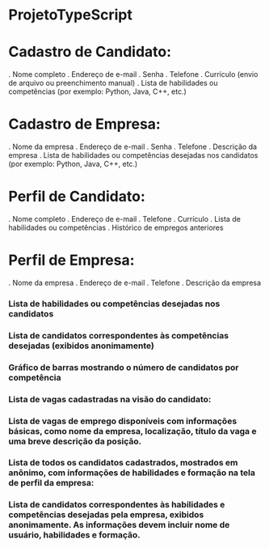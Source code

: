 # ProjetoTypeScript

# Cadastro de Candidato:

. Nome completo
. Endereço de e-mail
. Senha
. Telefone
. Currículo (envio de arquivo ou preenchimento manual)
. Lista de habilidades ou competências (por exemplo: Python, Java, C++, etc.)

# Cadastro de Empresa:

. Nome da empresa
. Endereço de e-mail
. Senha
. Telefone
. Descrição da empresa
. Lista de habilidades ou competências desejadas nos candidatos (por exemplo: Python, Java, C++, etc.)

# Perfil de Candidato:

. Nome completo
. Endereço de e-mail
. Telefone
. Currículo
. Lista de habilidades ou competências
. Histórico de empregos anteriores

# Perfil de Empresa:

. Nome da empresa
. Endereço de e-mail
. Telefone
. Descrição da empresa

### Lista de habilidades ou competências desejadas nos candidatos
### Lista de candidatos correspondentes às competências desejadas (exibidos anonimamente)
### Gráfico de barras mostrando o número de candidatos por competência
### Lista de vagas cadastradas na visão do candidato:

### Lista de vagas de emprego disponíveis com informações básicas, como nome da empresa, localização, título da vaga e uma breve descrição da posição.
### Lista de todos os candidatos cadastrados, mostrados em anônimo, com informações de habilidades e formação na tela de perfil da empresa:

### Lista de candidatos correspondentes às habilidades e competências desejadas pela empresa, exibidos anonimamente. As informações devem incluir nome de usuário, habilidades e formação.
